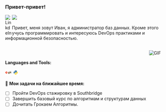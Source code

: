 ### Привет-привет! 

<img src="https://media.giphy.com/media/hvRJCLFzcasrR4ia7z/giphy.gif" width="25px">
<a href="https://www.linkedin.com/in/ivan-zakutnii-a43851203/">
  <img align="left" alt="LinkdeIn" width="22px" src="https://cdn.jsdelivr.net/npm/simple-icons@v3/icons/linkedin.svg" />
</a>
<a href="https://t.me/uz3rnam3">
  <img align="left" alt="" width="22px" src="https://cdn.jsdelivr.net/npm/simple-icons@v3/icons/telegram.svg" />
</a>

<br />

Привет, меня зовут Иван, я администратор баз данных. Кроме этого учусь программировать и интересуюсь DevOps практиками и информационной безопасностью.

<br />

<img align="right" alt="GIF" src="https://media.giphy.com/media/kJ1iL1ZQIyibu/source.gif"/>

<br />

**Languages and Tools:**  

<code><img height="20" src="https://raw.githubusercontent.com/github/explore/80688e429a7d4ef2fca1e82350fe8e3517d3494d/topics/git/git.png"></code>
<code><img height="20" src="https://raw.githubusercontent.com/github/explore/80688e429a7d4ef2fca1e82350fe8e3517d3494d/topics/python/python.png"></code>


🚧 **Мои задачи на ближайшее время:**
<!-- TODO-IST:START -->
* [ ] Пройти DevOps стажировку в Southbridge
* [ ] Завершить базовый курс по алгоритмам и структурам данных 
* [ ] Дочитать Грокаем Алгоритмы.
<!-- TODO-IST:END -->
